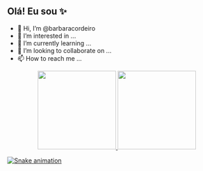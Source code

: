 ## Olá! Eu sou ✨

- 👋 Hi, I’m @barbaracordeiro
- 👀 I’m interested in ...
- 🌱 I’m currently learning ...
- 💞️ I’m looking to collaborate on ...
- 📫 How to reach me ...

<div align="center">
  <a href="https://github.com/barbaracordeiro">
  <img height="180em" src="https://github-readme-stats.vercel.app/api?username=barbaracordeiro&show_icons=true&theme=dracula&include_all_commits=true&count_private=true"/>
  <img height="180em" src="https://github-readme-stats.vercel.app/api/top-langs/?username=barbaracordeiro&layout=compact&langs_count=7&theme=dracula"/>
</div>

  
  ![Snake animation](https://github.com/barbaracordeiro/barbaracordeiro/blob/output/github-contribution-grid-snake.svg)
<!---
barbaracordeiro/barbaracordeiro is a ✨ special ✨ repository because its `README.md` (this file) appears on your GitHub profile.
You can click the Preview link to take a look at your changes.
--->
